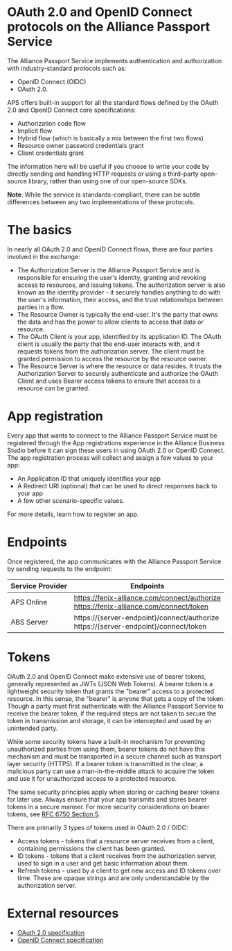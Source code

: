 # OAuth 2.0 and OpenID Connect protocols on the Alliance Passport Service

The Alliance Passport Service implements authentication and authorization with industry-standard protocols such as:

- OpenID Connect (OIDC) 
- OAuth 2.0.

APS offers built-in support for all the standard flows defined by the OAuth 2.0 and OpenID Connect core specifications: 

- Authorization code flow
- Implicit flow
- Hybrid flow (which is basically a mix between the first two flows)
- Resource owner password credentials grant
- Client credentials grant

The information here will be useful if you choose to write your code by directly sending and handling HTTP requests or using a third-party open-source library, rather than using one of our open-source SDKs.

**Note**: While the service is standards-compliant, there can be subtle differences between any two implementations of these protocols. 

# The basics
In nearly all OAuth 2.0 and OpenID Connect flows, there are four parties involved in the exchange:

- The Authorization Server is the Alliance Passport Service and is responsible for ensuring the user's identity, granting and revoking access to resources, and issuing tokens. The authorization server is also known as the identity provider - it securely handles anything to do with the user's information, their access, and the trust relationships between parties in a flow.
- The Resource Owner is typically the end-user. It's the party that owns the data and has the power to allow clients to access that data or resource.
- The OAuth Client is your app, identified by its application ID. The OAuth client is usually the party that the end-user interacts with, and it requests tokens from the authorization server. The client must be granted permission to access the resource by the resource owner.
- The Resource Server is where the resource or data resides. It trusts the Authorization Server to securely authenticate and authorize the OAuth Client and uses Bearer access tokens to ensure that access to a resource can be granted.

# App registration

Every app that wants to connect to the Alliance Passport Service must be registered through the App registrations experience in the Alliance Business Studio before it can sign these users in using OAuth 2.0 or OpenID Connect. The app registration process will collect and assign a few values to your app:

- An Application ID that uniquely identifies your app
- A Redirect URI (optional) that can be used to direct responses back to your app
- A few other scenario-specific values.

For more details, learn how to register an app.

# Endpoints
Once registered, the app communicates with the Alliance Passport Service by sending requests to the endpoint:


|Service Provider| Endpoints |
|--|--|
| APS Online | https://fenix-alliance.com/connect/authorize <br> https://fenix-alliance.com/connect/token |
| ABS Server | https://{server-endpoint}/connect/authorize <br> https://{server-endpoint}/connect/token  |



# Tokens
OAuth 2.0 and OpenID Connect make extensive use of bearer tokens, generally represented as JWTs (JSON Web Tokens). A bearer token is a lightweight security token that grants the "bearer" access to a protected resource. In this sense, the "bearer" is anyone that gets a copy of the token. Though a party must first authenticate with the Alliance Passport Service to receive the bearer token, if the required steps are not taken to secure the token in transmission and storage, it can be intercepted and used by an unintended party.

While some security tokens have a built-in mechanism for preventing unauthorized parties from using them, bearer tokens do not have this mechanism and must be transported in a secure channel such as transport layer security (HTTPS). If a bearer token is transmitted in the clear, a malicious party can use a man-in-the-middle attack to acquire the token and use it for unauthorized access to a protected resource. 

The same security principles apply when storing or caching bearer tokens for later use. Always ensure that your app transmits and stores bearer tokens in a secure manner. For more security considerations on bearer tokens, see [RFC 6750 Section 5](https://datatracker.ietf.org/doc/html/rfc6750).

There are primarily 3 types of tokens used in OAuth 2.0 / OIDC:

- Access tokens - tokens that a resource server receives from a client, containing permissions the client has been granted.
- ID tokens - tokens that a client receives from the authorization server, used to sign in a user and get basic information about them.
- Refresh tokens - used by a client to get new access and ID tokens over time. These are opaque strings and are only understandable by the authorization server.

# External resources

- [OAuth 2.0 specification](https://datatracker.ietf.org/doc/html/rfc6749)
- [OpenID Connect specification](https://openid.net/specs/openid-connect-core-1_0.html)









